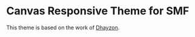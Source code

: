 Canvas Responsive Theme for SMF
===============================

This theme is based on the work of [Dhayzon](http://www.simplemachines.org/community/index.php?action=profile;u=348457).

